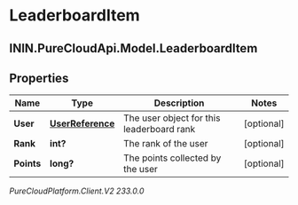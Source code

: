 # LeaderboardItem

## ININ.PureCloudApi.Model.LeaderboardItem

## Properties

|Name | Type | Description | Notes|
|------------ | ------------- | ------------- | -------------|
| **User** | [**UserReference**](UserReference) | The user object for this leaderboard rank | [optional] |
| **Rank** | **int?** | The rank of the user | [optional] |
| **Points** | **long?** | The points collected by the user | [optional] |



_PureCloudPlatform.Client.V2 233.0.0_
